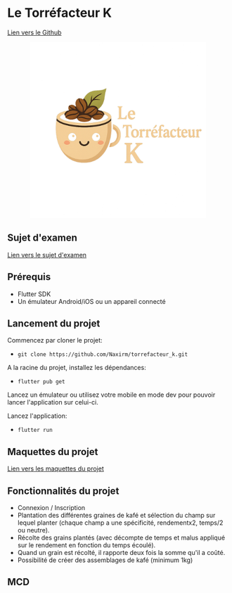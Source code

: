 # Le Torréfacteur K

[Lien vers le Github](https://github.com/Naxirm/torrefacteur_k/)

<div align="center">
  <img src="lib/assets/torrefacteur_logo.png" alt="logo_torrefacteur" title="logo_torrefacteur" width="400" height="400" />
</div>

## Sujet d'examen
[Lien vers le sujet d'examen](sujet.pdf)

## Prérequis

- Flutter SDK
- Un émulateur Android/iOS ou un appareil connecté

## Lancement du projet

Commencez par cloner le projet:
- `git clone https://github.com/Naxirm/torrefacteur_k.git`

A la racine du projet, installez les dépendances:
- `flutter pub get`

Lancez un émulateur ou utilisez votre mobile en mode dev pour pouvoir lancer l'application sur celui-ci.

Lancez l'application:
- `flutter run`

## Maquettes du projet

[Lien vers les maquettes du projet](maquettes.pdf)

## Fonctionnalités du projet
- Connexion / Inscription
- Plantation des différentes graines de kafé et sélection du champ sur lequel planter (chaque champ a une spécificité, rendementx2, temps/2 ou neutre).
- Récolte des grains plantés (avec décompte de temps et malus appliqué sur le rendement en fonction du temps écoulé).
- Quand un grain est récolté, il rapporte deux fois la somme qu'il a coûté.
- Possibilité de créer des assemblages de kafé (minimum 1kg)

## MCD


